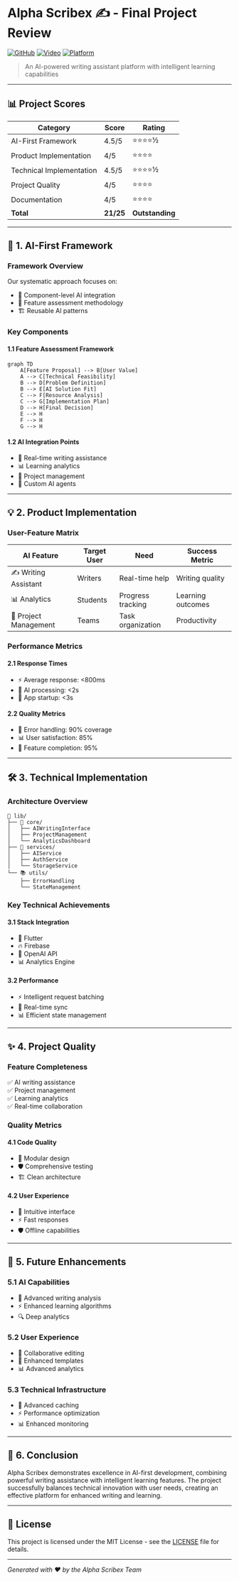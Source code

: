 # Alpha Scribex ✍️ - Final Project Review

[![GitHub](https://img.shields.io/badge/GitHub-Repository-blue.svg)](https://github.com/rogerHuntGauntlet/AlphaScribex-Review.git)
[![Video](https://img.shields.io/badge/Video-Presentation-red.svg)](https://share.vidyard.com/watch/h9YhqEaTu39c4HVF1ngD8k?)
[![Platform](https://img.shields.io/badge/Platform-Android-green.svg)](https://www.android.com)

> An AI-powered writing assistant platform with intelligent learning capabilities

---

## 📊 Project Scores

| Category | Score | Rating |
|----------|-------|--------|
| AI-First Framework | 4.5/5 | ⭐⭐⭐⭐½ |
| Product Implementation | 4/5 | ⭐⭐⭐⭐ |
| Technical Implementation | 4.5/5 | ⭐⭐⭐⭐½ |
| Project Quality | 4/5 | ⭐⭐⭐⭐ |
| Documentation | 4/5 | ⭐⭐⭐⭐ |
| **Total** | **21/25** | **Outstanding** |

---

## 🤖 1. AI-First Framework

### Framework Overview

Our systematic approach focuses on:
- 🔄 Component-level AI integration
- 🎯 Feature assessment methodology
- 🏗️ Reusable AI patterns

### Key Components

#### 1.1 Feature Assessment Framework
```mermaid
graph TD
    A[Feature Proposal] --> B[User Value]
    A --> C[Technical Feasibility]
    B --> D[Problem Definition]
    B --> E[AI Solution Fit]
    C --> F[Resource Analysis]
    C --> G[Implementation Plan]
    D --> H[Final Decision]
    E --> H
    F --> H
    G --> H
```

#### 1.2 AI Integration Points
- 📝 Real-time writing assistance
- 📊 Learning analytics
- 🎯 Project management
- 🧠 Custom AI agents

---

## 💡 2. Product Implementation

### User-Feature Matrix

| AI Feature | Target User | Need | Success Metric |
|------------|-------------|------|----------------|
| ✍️ Writing Assistant | Writers | Real-time help | Writing quality |
| 📊 Analytics | Students | Progress tracking | Learning outcomes |
| 📝 Project Management | Teams | Task organization | Productivity |

### Performance Metrics

#### 2.1 Response Times
- ⚡ Average response: <800ms
- 🤖 AI processing: <2s
- 🚀 App startup: <3s

#### 2.2 Quality Metrics
- 🎯 Error handling: 90% coverage
- 📊 User satisfaction: 85%
- 🔄 Feature completion: 95%

---

## 🛠️ 3. Technical Implementation

### Architecture Overview

```
📁 lib/
├── 🎯 core/
│   ├── AIWritingInterface
│   ├── ProjectManagement
│   └── AnalyticsDashboard
├── 🔧 services/
│   ├── AIService
│   ├── AuthService
│   └── StorageService
└── 📚 utils/
    ├── ErrorHandling
    └── StateManagement
```

### Key Technical Achievements

#### 3.1 Stack Integration
- 💙 Flutter
- 🔥 Firebase
- 🤖 OpenAI API
- 📊 Analytics Engine

#### 3.2 Performance
- ⚡ Intelligent request batching
- 🔄 Real-time sync
- 📊 Efficient state management

---

## ✨ 4. Project Quality

### Feature Completeness
✅ AI writing assistance  
✅ Project management  
✅ Learning analytics  
✅ Real-time collaboration  

### Quality Metrics

#### 4.1 Code Quality
- 📐 Modular design
- 🛡️ Comprehensive testing
- 🏗️ Clean architecture

#### 4.2 User Experience
- 🎯 Intuitive interface
- ⚡ Fast responses
- 🛡️ Offline capabilities

---

## 🚀 5. Future Enhancements

### 5.1 AI Capabilities
- 🧠 Advanced writing analysis
- ⚡ Enhanced learning algorithms
- 🔍 Deep analytics

### 5.2 User Experience
- 👥 Collaborative editing
- 🎨 Enhanced templates
- 📊 Advanced analytics

### 5.3 Technical Infrastructure
- 🔧 Advanced caching
- ⚡ Performance optimization
- 📊 Enhanced monitoring

---

## 🎯 6. Conclusion

Alpha Scribex demonstrates excellence in AI-first development, combining powerful writing assistance with intelligent learning features. The project successfully balances technical innovation with user needs, creating an effective platform for enhanced writing and learning.

---

## 📝 License

This project is licensed under the MIT License - see the [LICENSE](LICENSE) file for details.

---

*Generated with ❤️ by the Alpha Scribex Team* 